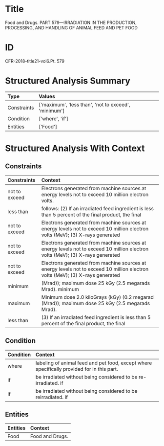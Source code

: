 # Title

 Food and Drugs. PART 579—IRRADIATION IN THE PRODUCTION, PROCESSING, AND HANDLING OF ANIMAL FEED AND PET FOOD


# ID

 CFR-2018-title21-vol6.Pt. 579


# Structured Analysis Summary

| Type        | Values                                               |
|:------------|:-----------------------------------------------------|
| Constraints | ['maximum', 'less than', 'not to exceed', 'minimum'] |
| Condition   | ['where', 'if']                                      |
| Entities    | ['Food']                                             |


# Structured Analysis With Context

 


## Constraints

| Constraints   | Context                                                                                                                       |
|:--------------|:------------------------------------------------------------------------------------------------------------------------------|
| not to exceed | Electrons generated from machine sources at energy levels not to exceed  10 million electron volts.                           |
| less than     | follows: (2) If an irradiated feed ingredient is less than 5 percent of the final product, the final                          |
| not to exceed | Electrons generated from machine sources at energy levels not to exceed 10 million electron volts (MeV); (3) X-rays generated |
| not to exceed | Electrons generated from machine sources at energy levels not to exceed 10 million electron volts (MeV); (3) X-rays generated |
| not to exceed | Electrons generated from machine sources at energy levels not to exceed 10 million electron volts (MeV); (3) X-rays generated |
| minimum       | (Mrad)); maximum dose 25 kGy (2.5 megarads Mrad). minimum                                                                     |
| maximum       | Minimum dose 2.0 kiloGrays (kGy) (0.2 megarad (Mrad)); maximum  dose 25 kGy (2.5 megarads Mrad).                              |
| less than     | (3) If an irradiated feed ingredient is  less than 5 percent of the final product, the final                                  |


## Condition

| Condition   | Context                                                                                     |
|:------------|:--------------------------------------------------------------------------------------------|
| where       | labeling of animal feed and pet food, except where  specifically provided for in this part. |
| if          | be irradiated without being considered to be re-irradiated. if                              |
| if          | be irradiated without being considered to be reirradiated. if                               |


## Entities

| Entities   | Context          |
|:-----------|:-----------------|
| Food       | Food  and Drugs. |


